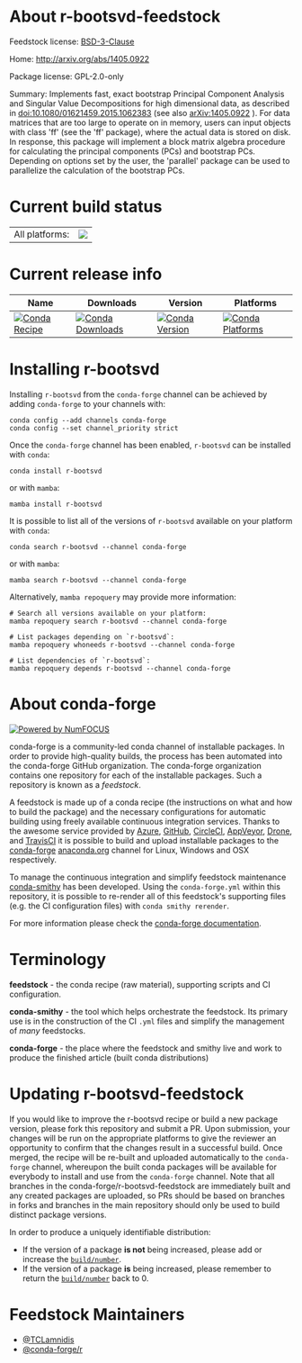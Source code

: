 About r-bootsvd-feedstock
=========================

Feedstock license: [BSD-3-Clause](https://github.com/conda-forge/r-bootsvd-feedstock/blob/main/LICENSE.txt)

Home: http://arxiv.org/abs/1405.0922

Package license: GPL-2.0-only

Summary: Implements fast, exact bootstrap Principal Component Analysis and Singular Value Decompositions for high dimensional data, as described in <doi:10.1080/01621459.2015.1062383> (see also <arXiv:1405.0922> ). For data matrices that are too large to operate on in memory, users can input objects with class 'ff' (see the 'ff' package), where the actual data is stored on disk. In response, this package will implement a block matrix algebra procedure for calculating the principal components (PCs) and bootstrap PCs. Depending on options set by the user, the 'parallel' package can be used to parallelize the calculation of the bootstrap PCs.

Current build status
====================


<table><tr><td>All platforms:</td>
    <td>
      <a href="https://dev.azure.com/conda-forge/feedstock-builds/_build/latest?definitionId=22882&branchName=main">
        <img src="https://dev.azure.com/conda-forge/feedstock-builds/_apis/build/status/r-bootsvd-feedstock?branchName=main">
      </a>
    </td>
  </tr>
</table>

Current release info
====================

| Name | Downloads | Version | Platforms |
| --- | --- | --- | --- |
| [![Conda Recipe](https://img.shields.io/badge/recipe-r--bootsvd-green.svg)](https://anaconda.org/conda-forge/r-bootsvd) | [![Conda Downloads](https://img.shields.io/conda/dn/conda-forge/r-bootsvd.svg)](https://anaconda.org/conda-forge/r-bootsvd) | [![Conda Version](https://img.shields.io/conda/vn/conda-forge/r-bootsvd.svg)](https://anaconda.org/conda-forge/r-bootsvd) | [![Conda Platforms](https://img.shields.io/conda/pn/conda-forge/r-bootsvd.svg)](https://anaconda.org/conda-forge/r-bootsvd) |

Installing r-bootsvd
====================

Installing `r-bootsvd` from the `conda-forge` channel can be achieved by adding `conda-forge` to your channels with:

```
conda config --add channels conda-forge
conda config --set channel_priority strict
```

Once the `conda-forge` channel has been enabled, `r-bootsvd` can be installed with `conda`:

```
conda install r-bootsvd
```

or with `mamba`:

```
mamba install r-bootsvd
```

It is possible to list all of the versions of `r-bootsvd` available on your platform with `conda`:

```
conda search r-bootsvd --channel conda-forge
```

or with `mamba`:

```
mamba search r-bootsvd --channel conda-forge
```

Alternatively, `mamba repoquery` may provide more information:

```
# Search all versions available on your platform:
mamba repoquery search r-bootsvd --channel conda-forge

# List packages depending on `r-bootsvd`:
mamba repoquery whoneeds r-bootsvd --channel conda-forge

# List dependencies of `r-bootsvd`:
mamba repoquery depends r-bootsvd --channel conda-forge
```


About conda-forge
=================

[![Powered by
NumFOCUS](https://img.shields.io/badge/powered%20by-NumFOCUS-orange.svg?style=flat&colorA=E1523D&colorB=007D8A)](https://numfocus.org)

conda-forge is a community-led conda channel of installable packages.
In order to provide high-quality builds, the process has been automated into the
conda-forge GitHub organization. The conda-forge organization contains one repository
for each of the installable packages. Such a repository is known as a *feedstock*.

A feedstock is made up of a conda recipe (the instructions on what and how to build
the package) and the necessary configurations for automatic building using freely
available continuous integration services. Thanks to the awesome service provided by
[Azure](https://azure.microsoft.com/en-us/services/devops/), [GitHub](https://github.com/),
[CircleCI](https://circleci.com/), [AppVeyor](https://www.appveyor.com/),
[Drone](https://cloud.drone.io/welcome), and [TravisCI](https://travis-ci.com/)
it is possible to build and upload installable packages to the
[conda-forge](https://anaconda.org/conda-forge) [anaconda.org](https://anaconda.org/)
channel for Linux, Windows and OSX respectively.

To manage the continuous integration and simplify feedstock maintenance
[conda-smithy](https://github.com/conda-forge/conda-smithy) has been developed.
Using the ``conda-forge.yml`` within this repository, it is possible to re-render all of
this feedstock's supporting files (e.g. the CI configuration files) with ``conda smithy rerender``.

For more information please check the [conda-forge documentation](https://conda-forge.org/docs/).

Terminology
===========

**feedstock** - the conda recipe (raw material), supporting scripts and CI configuration.

**conda-smithy** - the tool which helps orchestrate the feedstock.
                   Its primary use is in the construction of the CI ``.yml`` files
                   and simplify the management of *many* feedstocks.

**conda-forge** - the place where the feedstock and smithy live and work to
                  produce the finished article (built conda distributions)


Updating r-bootsvd-feedstock
============================

If you would like to improve the r-bootsvd recipe or build a new
package version, please fork this repository and submit a PR. Upon submission,
your changes will be run on the appropriate platforms to give the reviewer an
opportunity to confirm that the changes result in a successful build. Once
merged, the recipe will be re-built and uploaded automatically to the
`conda-forge` channel, whereupon the built conda packages will be available for
everybody to install and use from the `conda-forge` channel.
Note that all branches in the conda-forge/r-bootsvd-feedstock are
immediately built and any created packages are uploaded, so PRs should be based
on branches in forks and branches in the main repository should only be used to
build distinct package versions.

In order to produce a uniquely identifiable distribution:
 * If the version of a package **is not** being increased, please add or increase
   the [``build/number``](https://docs.conda.io/projects/conda-build/en/latest/resources/define-metadata.html#build-number-and-string).
 * If the version of a package **is** being increased, please remember to return
   the [``build/number``](https://docs.conda.io/projects/conda-build/en/latest/resources/define-metadata.html#build-number-and-string)
   back to 0.

Feedstock Maintainers
=====================

* [@TCLamnidis](https://github.com/TCLamnidis/)
* [@conda-forge/r](https://github.com/conda-forge/r/)

